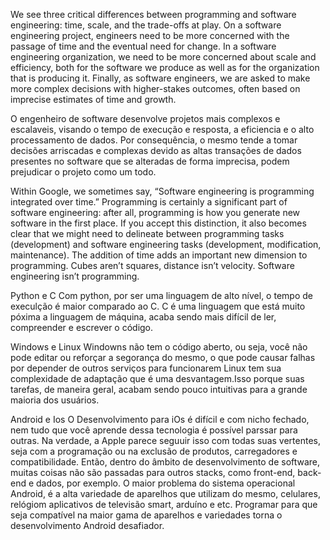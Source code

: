 We see three critical differences between programming and software engineering: time, scale, and the trade-offs at play. On a software engineering project, engineers need to be more concerned with the passage of time and the eventual need for change. In a software engineering organization, we need to be more concerned about scale and efficiency, both for the software we produce as well as for the organization that is producing it. Finally, as software engineers, we are asked to make more complex decisions with higher-stakes outcomes, often based on imprecise estimates of time and growth.

 O engenheiro de software desenvolve projetos mais complexos e escalaveis, visando o tempo de execução e resposta, a eficiencia e o alto processamento de dados. Por consequência, o mesmo tende a tomar decisões arriscadas e complexas devido as altas transações de dados presentes no software que se alteradas de forma imprecisa, podem prejudicar o projeto como um todo.

Within Google, we sometimes say, “Software engineering is programming integrated over time.” Programming is certainly a significant part of software engineering: after all, programming is how you generate new software in the first place. If you accept this distinction, it also becomes clear that we might need to delineate between programming tasks (development) and software engineering tasks (development, modification, maintenance). The addition of time adds an important new dimension to programming. Cubes aren’t squares, distance isn’t velocity. Software engineering isn’t programming.

Python e C 
Com python, por ser uma linguagem de alto nível, o tempo de execulção é maior comparado ao C. 
C é uma linguagem que está muito póxima a linguagem de máquina, acaba sendo mais difícil de ler, compreender e escrever o código. 

Windows e Linux 
Windowns não tem o código aberto, ou seja, você não pode editar ou reforçar a segorança do mesmo, o que pode causar falhas por depender de outros serviços para funcionarem 
Linux tem sua complexidade de adaptação que é uma desvantagem.Isso porque suas tarefas, de maneira geral, acabam sendo pouco intuitivas para a grande maioria dos usuários. 

Android e Ios 
O Desenvolvimento para iOs é difícil e com nicho fechado, nem tudo que você aprende dessa tecnologia é possível parssar para outras. Na verdade, a Apple parece seguuir isso com todas suas vertentes, seja com a programação ou na exclusão de produtos, carregadores e compatibilidade. Então, dentro do âmbito de desenvolvimento de software, muitas coisas não são passadas para outros stacks, como front-end, back-end e dados, por exemplo. 
O maior problema do sistema operacional Android, é a alta variedade de aparelhos que utilizam do mesmo, celulares, relógiom aplicativos de televisão smart, arduíno e etc. Programar para que seja compatível na maior gama de aparelhos e variedades torna o desenvolvimento Android desafiador.